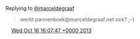 Replying to [@marceldegraaf](https://twitter.com/marceldegraaf/status/390355936252276736)

> werkt pannenkoek@marceldegraaf\.net ook? ;\-\)

<img src="../../media/tweet.ico" width="12" /> [Wed Oct 16 16:07:47 +0000 2013](https://twitter.com/DromerDenker/status/390509384121737216)